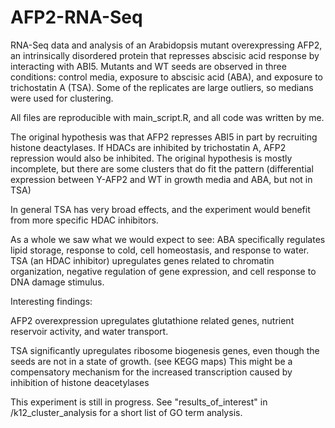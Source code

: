 # AFP2-RNA-Seq
RNA-Seq data and analysis of an Arabidopsis mutant overexpressing AFP2, an intrinsically disordered protein that represses abscisic acid response by interacting with ABI5. 
Mutants and WT seeds are observed in three conditions: control media, exposure to abscisic acid (ABA), and exposure to trichostatin A (TSA).
Some of the replicates are large outliers, so medians were used for clustering.

All files are reproducible with main_script.R, and all code was written by me.

The original hypothesis was that AFP2 represses ABI5 in part by recruiting histone deactylases. If HDACs are inhibited by trichostatin A, AFP2 repression would also be inhibited.
The original hypothesis is mostly incomplete, but there are some clusters that do fit the pattern 
(differential expression between Y-AFP2 and WT in growth media and ABA, but not in TSA)

In general TSA has very broad effects, and the experiment would benefit from more specific HDAC inhibitors.

As a whole we saw what we would expect to see: 
ABA specifically regulates lipid storage, response to cold, cell homeostasis, and response to water. 
TSA (an HDAC inhibitor) upregulates genes related to chromatin organization, negative regulation of gene expression, and cell response to DNA damage stimulus.

Interesting findings:

AFP2 overexpression upregulates glutathione related genes, nutrient reservoir activity, and water transport. 

TSA significantly upregulates ribosome biogenesis genes, even though the seeds are not in a state of growth. (see KEGG maps)
This might be a compensatory mechanism for the increased transcription caused by inhibition of histone deacetylases

This experiment is still in progress. See "results_of_interest" in /k12_cluster_analysis for a short list of GO term analysis.

